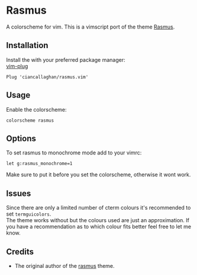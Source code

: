 # Rasmus

A colorscheme for vim. This is a vimscript port of the theme [Rasmus](https://github.com/kvrohit/rasmus.nvim).

## Installation

Install the with your preferred package manager:  
[vim-plug](https://github.com/junegunn/vim-plug)
```
Plug 'ciancallaghan/rasmus.vim'
```

## Usage

Enable the colorscheme:
```
colorscheme rasmus
```

## Options

To set rasmus to monochrome mode add to your vimrc:
```
let g:rasmus_monochrome=1
```
Make sure to put it before you set the colorscheme, otherwise it wont work.

## Issues

Since there are only a limited number of cterm colours it's recommended to set
`termguicolors`.  
The theme works without but the colours used are just an approximation. If you
have a recommendation as to which colour fits better feel free to let me know.

## Credits

* The original author of the [rasmus](https://github.com/kvrohit/rasmus.nvim) theme.
